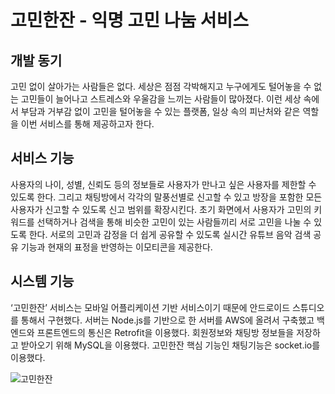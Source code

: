 # 고민한잔 - 익명 고민 나눔 서비스

## 개발 동기

고민 없이 살아가는 사람들은 없다. 세상은 점점 각박해지고 누구에게도 털어놓을 수 없는 고민들이 늘어나고 스트레스와 우울감을 느끼는 사람들이 많아졌다. 이런 세상 속에서 부담과 거부감 없이 고민을 털어놓을 수 있는 플랫폼, 일상 속의 피난처와 같은 역할을 이번 서비스를 통해 제공하고자 한다.

## 서비스 기능

사용자의 나이, 성별, 신뢰도 등의 정보들로 사용자가 만나고 싶은 사용자를 제한할 수 있도록 한다. 그리고 채팅방에서 각각의 말풍선별로 신고할 수 있고 방장을 포함한 모든 사용자가 신고할 수 있도록 신고 범위를 확장시킨다. 초기 화면에서 사용자가 고민의 키워드를 선택하거나 검색을 통해 비슷한 고민이 있는 사람들끼리 서로 고민을 나눌 수 있도록 한다. 서로의 고민과 감정을 더 쉽게 공유할 수 있도록 실시간 유튜브 음악 검색 공유 기능과 현재의 표정을 반영하는 이모티콘을 제공한다.

## 시스템 기능

 ‘고민한잔’ 서비스는 모바일 어플리케이션 기반 서비스이기 때문에 안드로이드 스튜디오를 통해서 구현했다. 서버는 Node.js를 기반으로 한 서버를 AWS에 올려서 구축했고 백엔드와 프론트엔드의 통신은 Retrofit을 이용했다. 회원정보와 채팅방 정보들을 저장하고 받아오기 위해 MySQL을 이용했다. 고민한잔 핵심 기능인 채팅기능은 socket.io를 이용했다.

![고민한잔](https://user-images.githubusercontent.com/62544004/93574299-36bd1b00-f9d3-11ea-8477-498c529b7adf.png)
